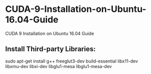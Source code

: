 # CUDA-9-Installation-on-Ubuntu-16.04-Guide
CUDA 9 Installation on Ubuntu 16.04 Guide

## Install Third-party Libraries:
sudo apt-get install g++ freeglut3-dev build-essential libx11-dev \
    libxmu-dev libxi-dev libglu1-mesa libglu1-mesa-dev
